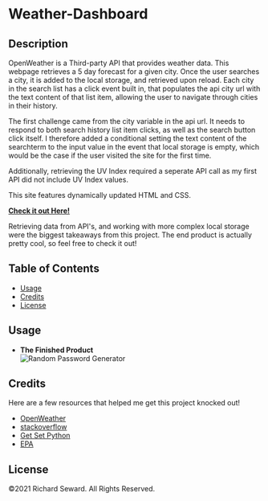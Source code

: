 # Weather-Dashboard

## Description
OpenWeather is a Third-party API that provides weather data. This webpage retrieves a 5 day forecast for a given city. Once the user searches a city, it is added to the local storage, and retrieved upon reload. Each city in the search list has a click event built in, that populates the api city url with the text content of that list item, allowing the user to navigate through cities in their history.

The first challenge came from the city variable in the api url. It needs to respond to both search history list item clicks, as well as the search button click itself. I therefore added a conditional setting the text content of the searchterm to the input value in the event that local storage is empty, which would be the case if the user visited the site for the first time.

Additionally, retrieving the UV Index required a seperate API call as my first API did not include UV Index values. 

This site features dynamically updated HTML and CSS.

**[Check it out Here!](https://raseward14.github.io/Weather-Dashboard/)**

Retrieving data from API's, and working with more complex local storage were the biggest takeaways from this project. The end product is actually pretty cool, so feel free to check it out!

## Table of Contents
* [Usage](#usage)
* [Credits](#credits)
* [License](#license)

## Usage
* **The Finished Product**  
![Random Password Generator](assets/images/scheduler.png)

## Credits
Here are a few resources that helped me get this project knocked out!
* [OpenWeather](https://openweathermap.org/appid)
* [stackoverflow](https://stackoverflow.com/questions/7231873/javascript-undefined-condition)
* [Get Set Python](https://www.youtube.com/watch?v=SXsaB9TUfkk&t=321s)
* [EPA](https://19january2017snapshot.epa.gov/sunsafety/uv-index-scale-1_.html#:~:text=A%20UV%20Index%20reading%20of%203%20to%205%20means%20moderate,%2C%20and%20UV%2Dblocking%20sunglasses)

## License
©2021 Richard Seward. All Rights Reserved.



